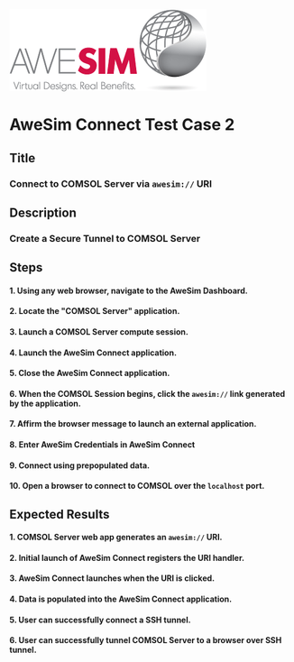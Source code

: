 ![AweSim](./Documentation/img/awesim-small.png)

# AweSim Connect Test Case 2

## Title

### Connect to COMSOL Server via `awesim://` URI

## Description

### Create a Secure Tunnel to COMSOL Server

## Steps

#### 1. Using any web browser, navigate to the AweSim Dashboard.
#### 2. Locate the "COMSOL Server" application.
#### 3. Launch a COMSOL Server compute session.
#### 4. Launch the AweSim Connect application.
#### 5. Close the AweSim Connect application.
#### 6. When the COMSOL Session begins, click the `awesim://` link generated by the application.
#### 7. Affirm the browser message to launch an external application.
#### 8. Enter AweSim Credentials in AweSim Connect
#### 9. Connect using prepopulated data.
#### 10. Open a browser to connect to COMSOL over the `localhost` port.

## Expected Results

#### 1. COMSOL Server web app generates an `awesim://` URI.
#### 2. Initial launch of AweSim Connect registers the URI handler.
#### 3. AweSim Connect launches when the URI is clicked.
#### 4. Data is populated into the AweSim Connect application.
#### 5. User can successfully connect a SSH tunnel.
#### 6. User can successfully tunnel COMSOL Server to a browser over SSH tunnel.
